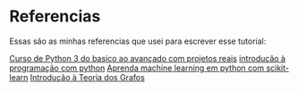 # Referencias

Essas são as minhas referencias que usei para escrever esse tutorial:

<a href="https://www.udemy.com/share/101ufc3@RX1rcCxGPYZ5arOb4Wiu1vCDG-HQETyND7SOFCYR_lc3m0KX5g9XvWCmfld8AuujOQ==/">Curso de Python 3 do basico ao avançado com projetos reais</a>
<a href="https://www.amazon.com.br/Introdu%C3%A7%C3%A3o-Programa%C3%A7%C3%A3o-com-Python-programa%C3%A7%C3%A3o/dp/8575228862/ref=asc_df_8575228862/?tag=googleshopp06-20&linkCode=df0&hvadid=654182091978&hvpos=&hvnetw=g&hvrand=195870788681869167&hvpone=&hvptwo=&hvqmt=&hvdev=m&hvdvcmdl=&hvlocint=&hvlocphy=1001634&hvtargid=pla-2292216075009&psc=1&mcid=c93f629b947b3397a2a755382f5f8061">introdução à programação com python</a>
<a href="https://www.udemy.com/share/102zWU3@vpvUee5M6e7sGjS0660qAMhs8R7-bxMMNR4uDdEktPbNS7Ku9h2mBgdEiN_zfcl02g==/">Aprenda machine learning em python com scikit-learn</a>
<a href="https://youtube.com/playlist?list=PLrVGp617x0hAm90-7zQzbRsSOnN2Vbr-I&si=LX86qgc7iO97hEU-">Introdução à Teoria dos Grafos</a>